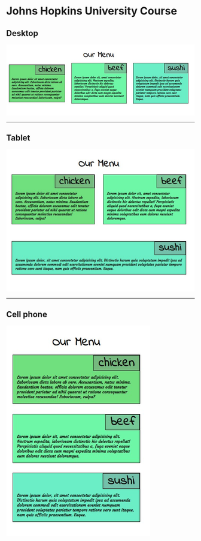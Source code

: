   <h1>
 Johns Hopkins University Course 
 </h1>
 
 <h2>
 Desktop
 </h2>
 <p align="center"> 


![Desktop](./image/01.jpg)

 </p>
 <hr>
  <h2>
 Tablet 
 </h2>

  <p align="center"> 


![tablet](./image/02.jpg)

 </p>
 <hr>
  <h2>
Cell phone 
 </h2>
   <p align="center"> 


![cell phone](./image/03.jpg)

 </p>